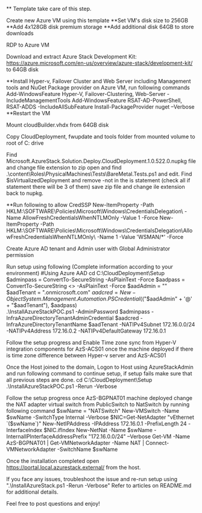   
  ** Template take care of this step.

Create new Azure VM using this template
**Set VM's disk size to 256GB
**Add 4x128GB disk premium storage
**Add additional disk 64GB to store downloads

RDP to Azure VM

Download and extract Azure Stack Development Kit: https://azure.microsoft.com/en-us/overview/azure-stack/development-kit/ to 64GB disk

**Install Hyper-v, Failover Cluster and Web Server including Management tools and NuGet Package provider on Azure VM, run following commands
	Add-WindowsFeature Hyper-V, Failover-Clustering, Web-Server -IncludeManagementTools
	Add-WindowsFeature RSAT-AD-PowerShell, RSAT-ADDS -IncludeAllSubFeature
	Install-PackageProvider nuget –Verbose
**Restart the VM

Mount cloudBuilder.vhdx from 64GB disk 

Copy CloudDeployment, fwupdate and tools folder from mounted volume to root of C: drive

Find Microsoft.AzureStack.Solution.Deploy.CloudDeployment.1.0.522.0.nupkg file and change file extension to zip open and find .\content\Roles\PhysicalMachines\Tests\BareMetal.Tests.ps1 and edit. Find $isVirtualizedDeployment and remove -not in the is statement (check all if statement there will be 3 of them) save zip file and change ile extension back to nupkg.

**Run following to allow CredSSP
	New-ItemProperty -Path HKLM:\SOFTWARE\Policies\Microsoft\Windows\CredentialsDelegation\ -Name AllowFreshCredentialsWhenNTLMOnly -Value 1 -Force
	New-ItemProperty -Path HKLM:\SOFTWARE\Policies\Microsoft\Windows\CredentialsDelegation\AllowFreshCredentialsWhenNTLMOnly\ -Name 1 -Value  'WSMAN/*' -Force

Create Azure AD tenant and Admin user with Global Administrator permission

Run setup using following (Complete information according to your environment)
	#Using Azure AAD
	cd C:\CloudDeployment\Setup  
	$adminpass = ConvertTo-SecureString <Admin Password> -AsPlainText -Force 
	$aadpass = ConvertTo-SecureString <> -AsPlainText -Force
	$aadAdmin = "<aad user>"
	$aadTenant = "<aad name>.onmicrosoft.com"
	$aadcred = New-Object System.Management.Automation.PSCredential ($("$aadAdmin" + '@' + "$aadTenant"), $aadpass)  
	.\InstallAzureStackPOC.ps1 -AdminPassword $adminpass -InfraAzureDirectoryTenantAdminCredential $aadcred -InfraAzureDirectoryTenantName $aadTenant -NATIPv4Subnet 172.16.0.0/24 -NATIPv4Address 172.16.0.2 -NATIPv4DefaultGateway 172.16.0.1
	
Follow the setup progress and Enable Time zone sync from Hyper-V integration components for AzS-ACS01 once the machine deployed if there is time zone difference between Hyper-v server and AzS-ACS01

Once the Host joined to the domain, Logon to Host using AzureStackAdmin and run following command to continue setup, if setup fails make sure that all previous steps are done.
	cd C:\CloudDeployment\Setup  
	.\InstallAzureStackPOC.ps1 -Rerun -Verbose
	
Follow the setup progress once AzS-BGPNAT01 machine deployed change the NAT adapter virtual switch from PublicSwitch to NatSwitch by running following command
	$swName = "NATSwitch"
	New-VMSwitch -Name $swName -SwitchType Internal -Verbose
	$NIC=Get-NetAdapter "vEthernet `($swName`)"
	New-NetIPAddress -IPAddress 172.16.0.1 -PrefixLength 24 -InterfaceIndex $NIC.ifIndex
	New-NetNat -Name $swName -InternalIPInterfaceAddressPrefix "172.16.0.0/24" –Verbose
	Get-VM -Name AzS-BGPNAT01 | Get-VMNetworkAdapter -Name NAT | Connect-VMNetworkAdapter -SwitchName $swName
	
Once the installation completed open https://portal.local.azurestack.external/ from the host.


If you face any issues, troubleshoot the issue and re-run setup using ".\InstallAzureStack.ps1 -Rerun -Verbose"
Refer to articles on README.md for additional details.

Feel free to post questions and enjoy!